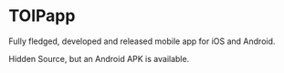 # TOIPapp
Fully fledged, developed and released mobile app for iOS and Android.

Hidden Source, but an Android APK is available.
